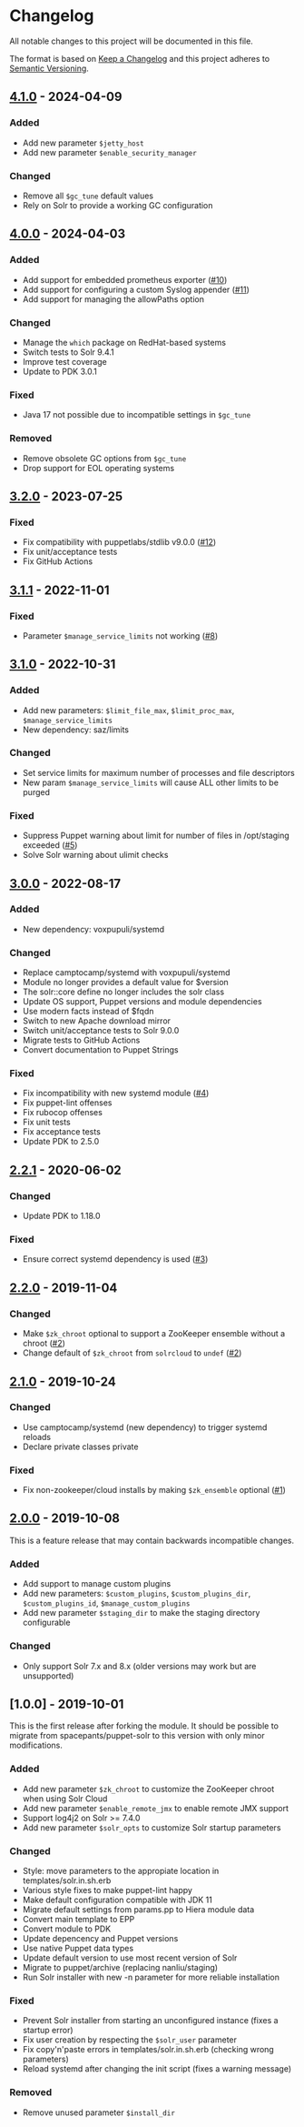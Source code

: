 # Changelog
All notable changes to this project will be documented in this file.

The format is based on [Keep a Changelog](http://keepachangelog.com/en/1.0.0/)
and this project adheres to [Semantic Versioning](http://semver.org/spec/v2.0.0.html).

## [4.1.0] - 2024-04-09

### Added
- Add new parameter `$jetty_host`
- Add new parameter `$enable_security_manager`

### Changed
- Remove all `$gc_tune` default values
- Rely on Solr to provide a working GC configuration

## [4.0.0] - 2024-04-03

### Added
- Add support for embedded prometheus exporter ([#10])
- Add support for configuring a custom Syslog appender ([#11])
- Add support for managing the allowPaths option

### Changed
- Manage the `which` package on RedHat-based systems
- Switch tests to Solr 9.4.1
- Improve test coverage
- Update to PDK 3.0.1

### Fixed
- Java 17 not possible due to incompatible settings in `$gc_tune`

### Removed
- Remove obsolete GC options from `$gc_tune`
- Drop support for EOL operating systems

## [3.2.0] - 2023-07-25

### Fixed
- Fix compatibility with puppetlabs/stdlib v9.0.0 ([#12])
- Fix unit/acceptance tests
- Fix GitHub Actions

## [3.1.1] - 2022-11-01

### Fixed
- Parameter `$manage_service_limits` not working ([#8])

## [3.1.0] - 2022-10-31

### Added
- Add new parameters: `$limit_file_max`, `$limit_proc_max`, `$manage_service_limits`
- New dependency: saz/limits

### Changed
- Set service limits for maximum number of processes and file descriptors
- New param `$manage_service_limits` will cause ALL other limits to be purged

### Fixed
- Suppress Puppet warning about limit for number of files in /opt/staging exceeded ([#5])
- Solve Solr warning about ulimit checks

## [3.0.0] - 2022-08-17

### Added
- New dependency: voxpupuli/systemd

### Changed
- Replace camptocamp/systemd with voxpupuli/systemd
- Module no longer provides a default value for $version
- The solr::core define no longer includes the solr class
- Update OS support, Puppet versions and module dependencies
- Use modern facts instead of $fqdn
- Switch to new Apache download mirror
- Switch unit/acceptance tests to Solr 9.0.0
- Migrate tests to GitHub Actions
- Convert documentation to Puppet Strings

### Fixed
- Fix incompatibility with new systemd module ([#4])
- Fix puppet-lint offenses
- Fix rubocop offenses
- Fix unit tests
- Fix acceptance tests
- Update PDK to 2.5.0

## [2.2.1] - 2020-06-02

### Changed
- Update PDK to 1.18.0

### Fixed
- Ensure correct systemd dependency is used ([#3])

## [2.2.0] - 2019-11-04

### Changed
- Make `$zk_chroot` optional to support a ZooKeeper ensemble without a chroot ([#2])
- Change default of `$zk_chroot` from `solrcloud` to `undef` ([#2])

## [2.1.0] - 2019-10-24

### Changed
- Use camptocamp/systemd (new dependency) to trigger systemd reloads
- Declare private classes private

### Fixed
- Fix non-zookeeper/cloud installs by making `$zk_ensemble` optional ([#1])

## [2.0.0] - 2019-10-08
This is a feature release that may contain backwards incompatible changes.

### Added
- Add support to manage custom plugins
- Add new parameters: `$custom_plugins`, `$custom_plugins_dir`, `$custom_plugins_id`, `$manage_custom_plugins`
- Add new parameter `$staging_dir` to make the staging directory configurable

### Changed
- Only support Solr 7.x and 8.x (older versions may work but are unsupported)

## [1.0.0] - 2019-10-01
This is the first release after forking the module. It should be possible to
migrate from spacepants/puppet-solr to this version with only minor modifications.

### Added
- Add new parameter `$zk_chroot` to customize the ZooKeeper chroot when using Solr Cloud
- Add new parameter `$enable_remote_jmx` to enable remote JMX support
- Support log4j2 on Solr >= 7.4.0
- Add new parameter `$solr_opts` to customize Solr startup parameters

### Changed
- Style: move parameters to the appropiate location in templates/solr.in.sh.erb
- Various style fixes to make puppet-lint happy
- Make default configuration compatible with JDK 11
- Migrate default settings from params.pp to Hiera module data
- Convert main template to EPP
- Convert module to PDK
- Update depencency and Puppet versions
- Use native Puppet data types
- Update default version to use most recent version of Solr
- Migrate to puppet/archive (replacing nanliu/staging)
- Run Solr installer with new -n parameter for more reliable installation

### Fixed
- Prevent Solr installer from starting an unconfigured instance (fixes a startup error)
- Fix user creation by respecting the `$solr_user` parameter
- Fix copy'n'paste errors in templates/solr.in.sh.erb (checking wrong parameters)
- Reload systemd after changing the init script (fixes a warning message)

### Removed
- Remove unused parameter `$install_dir`

[Unreleased]: https://github.com/markt-de/puppet-solr/compare/4.1.0...HEAD
[4.1.0]: https://github.com/markt-de/puppet-solr/compare/4.0.0...4.1.0
[4.0.0]: https://github.com/markt-de/puppet-solr/compare/3.2.0...4.0.0
[3.2.0]: https://github.com/markt-de/puppet-solr/compare/3.1.1...3.2.0
[3.1.1]: https://github.com/markt-de/puppet-solr/compare/3.1.0...3.1.1
[3.1.0]: https://github.com/markt-de/puppet-solr/compare/3.0.0...3.1.0
[3.0.0]: https://github.com/markt-de/puppet-solr/compare/2.2.1...3.0.0
[2.2.1]: https://github.com/markt-de/puppet-solr/compare/2.2.0...2.2.1
[2.2.0]: https://github.com/markt-de/puppet-solr/compare/2.1.0...2.2.0
[2.1.0]: https://github.com/markt-de/puppet-solr/compare/2.0.0...2.1.0
[2.0.0]: https://github.com/markt-de/puppet-solr/compare/1.0.0...2.0.0
[#12]: https://github.com/markt-de/puppet-solr/pull/12
[#11]: https://github.com/markt-de/puppet-solr/pull/11
[#10]: https://github.com/markt-de/puppet-solr/pull/10
[#8]: https://github.com/markt-de/puppet-solr/pull/8
[#5]: https://github.com/markt-de/puppet-solr/pull/5
[#4]: https://github.com/markt-de/puppet-solr/pull/4
[#3]: https://github.com/markt-de/puppet-solr/pull/3
[#2]: https://github.com/markt-de/puppet-solr/pull/2
[#1]: https://github.com/markt-de/puppet-solr/pull/1
